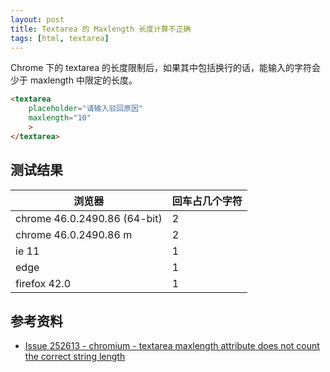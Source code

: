 ```yaml
---
layout: post
title: Textarea 的 Maxlength 长度计算不正确
tags: [html, textarea]
---
```


Chrome 下的 textarea 的长度限制后，如果其中包括换行的话，能输入的字符会少于 maxlength 中限定的长度。

```html
<textarea
    placeholder="请输入驳回原因"
    maxlength="10"
    >
</textarea>
```

## 测试结果

| 浏览器 | 回车占几个字符 |
|---------|---------|
| chrome 46.0.2490.86 (64-bit) | 2 |
| chrome 46.0.2490.86 m | 2 |
| ie 11 | 1 |
| edge | 1 |
| firefox 42.0 | 1 |

## 参考资料

- [Issue 252613 - chromium - textarea maxlength attribute does not count the correct string length](https://code.google.com/p/chromium/issues/detail?id=252613)
